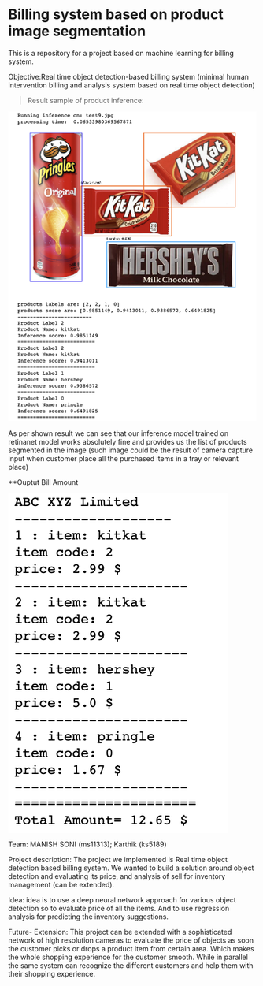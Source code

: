 # Billing system based on product image segmentation
This is a repository for a project based on machine learning for billing system.

Objective:Real time object detection-based billing system (minimal human intervention billing and analysis system based on real time object detection)

>Result sample of product inference:
<img src="https://raw.githubusercontent.com/thewitking/billing-system/master/etc/images/sample_output.png" title="Result sample" alt="sample output">


As per shown result we can see that our inference model trained on retinanet model works absolutely fine and provides us the list of products segmented in the image (such image could be the result of camera capture input when customer place all the purchased items in a tray or relevant place)

**Ouptut Bill Amount 


<img src="https://raw.githubusercontent.com/thewitking/billing-system/master/etc/images/output_total.png" title="Result sample" align="center" alt="sample output">


Team: 
MANISH SONI (ms11313); 
Karthik  (ks5189)


Project description: 
The project we implemented is Real time object detection based billing system. We wanted to build a solution around object detection and evaluating its price, and analysis of sell for inventory management (can be extended).


Idea: idea is to use a deep neural network approach for various object detection so to evaluate price of all the items. And to use regression analysis for predicting the inventory suggestions.



Future- Extension: This project can be extended with a sophisticated network of high resolution cameras to evaluate the price of objects as soon the customer picks or drops a product item from certain area. Which makes the whole shopping experience for the customer smooth. While in parallel the same system can recognize the different customers and help them with their shopping experience.


